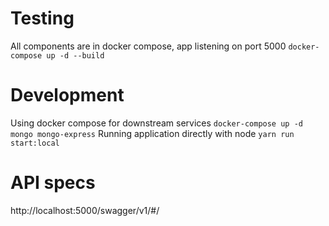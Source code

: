 # Testing
All components are in docker compose, app listening on port 5000
`docker-compose up -d --build`

# Development
Using docker compose for downstream services
`docker-compose up -d mongo mongo-express`
Running application directly with node
`yarn run start:local`

# API specs
http://localhost:5000/swagger/v1/#/
